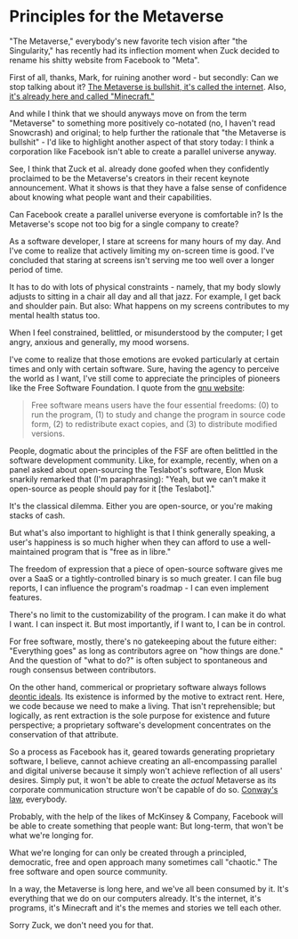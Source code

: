 # Principles for the Metaverse

"The Metaverse," everybody's new favorite tech vision after "the Singularity,"
has recently had its inflection moment when Zuck decided to rename his shitty
website from Facebook to "Meta".

First of all, thanks, Mark, for ruining another word - but secondly: Can we
stop talking about it? [The Metaverse is bullshit, it's called the
internet](https://outline.com/DUdr8Y). Also, [it's already here and called
"Minecraft."](https://clivethompson.medium.com/the-metaverse-is-already-here-its-minecraft-99c89ed8ba2)

And while I think that we should anyways move on from the term "Metaverse" to
something more positively co-notated (no, I haven't read Snowcrash) and
original; to help further the rationale that "the Metaverse is bullshit" - I'd
like to highlight another aspect of that story today: I think a corporation
like Facebook isn't able to create a parallel universe anyway.

See, I think that Zuck et al. already done goofed when they confidently
proclaimed to be the Metaverse's creators in their recent keynote announcement.
What it shows is that they have a false sense of confidence about knowing what
people want and their capabilities.

Can Facebook create a parallel universe everyone is comfortable in? Is the
Metaverse's scope not too big for a single company to create?

As a software developer, I stare at screens for many hours of my day. And I've
come to realize that actively limiting my on-screen time is good. I've
concluded that staring at screens isn't serving me too well over a longer
period of time.

It has to do with lots of physical constraints - namely, that my body slowly
adjusts to sitting in a chair all day and all that jazz. For example, I get
back and shoulder pain. But also: What happens on my screens contributes to my
mental health status too.

When I feel constrained, belittled, or misunderstood by the computer; I get
angry, anxious and generally, my mood worsens.

I've come to realize that those emotions are evoked particularly at certain
times and only with certain software. Sure, having the agency to perceive the
world as I want, I've still come to appreciate the principles of pioneers like
the Free Software Foundation. I quote from the [gnu
website](https://www.gnu.org/philosophy/):

> Free software means users have the four essential freedoms: (0) to run the
> program, (1) to study and change the program in source code form, (2) to
> redistribute exact copies, and (3) to distribute modified versions.

People, dogmatic about the principles of the FSF are often belittled in the
software development community. Like, for example, recently, when on a panel
asked about open-sourcing the Teslabot's software, Elon Musk snarkily remarked
that (I'm paraphrasing): "Yeah, but we can't make it open-source as people
should pay for it [the Teslabot]."

It's the classical dilemma. Either you are open-source, or you're making stacks
of cash.

But what's also important to highlight is that I think generally speaking, a
user's happiness is so much higher when they can afford to use a
well-maintained program that is "free as in libre."

The freedom of expression that a piece of open-source software gives me over a
SaaS or a tightly-controlled binary is so much greater. I can file bug reports,
I can influence the program's roadmap - I can even implement features.

There's no limit to the customizability of the program. I can make it do what
I want. I can inspect it. But most importantly, if I want to, I can be in
control.

For free software, mostly, there's no gatekeeping about the future either:
"Everything goes" as long as contributors agree on "how things are done." And
the question of "what to do?" is often subject to spontaneous and rough
consensus between contributors.

On the other hand, commerical or proprietary software always follows [deontic
ideals](https://timdaub.github.io/2021/10/21/on-chain-the-emperor-wears-no-clothes/).
Its existence is informed by the motive to extract rent. Here, we code because
we need to make a living. That isn't reprehensible; but logically, as rent
extraction is the sole purpose for existence and future perspective; a
proprietary software's development concentrates on the conservation of that
attribute.

So a process as Facebook has it, geared towards generating proprietary
software, I believe, cannot achieve creating an all-encompassing parallel and
digital universe because it simply won't achieve reflection of all users'
desires. Simply put, it won't be able to create the _actual_ Metaverse as its
corporate communication structure won't be capable of do so. [Conway's
law](https://en.wikipedia.org/wiki/Conway%27s_law), everybody.

Probably, with the help of the likes of McKinsey & Company, Facebook will be
able to create something that people want: But long-term, that won't be what
we're longing for.

What we're longing for can only be created through a principled, democratic,
free and open approach many sometimes call "chaotic." The free software and
open source community.

In a way, the Metaverse is long here, and we've all been consumed by it. It's
everything that we do on our computers already. It's the internet, it's
programs, it's Minecraft and it's the memes and stories we tell each other.

Sorry Zuck, we don't need you for that.
